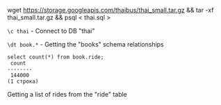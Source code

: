  wget https://storage.googleapis.com/thaibus/thai_small.tar.gz && tar -xf thai_small.tar.gz && psql < thai.sql >  <!-- Downoload DB from repository -->

```\c thai``` - Connect to DB "thai"

```\dt book.*``` - Getting the "books" schema relationships

```
select count(*) from book.ride;
 count  
--------
 144000
(1 строка)
```
Getting a list of rides from the "ride" table
